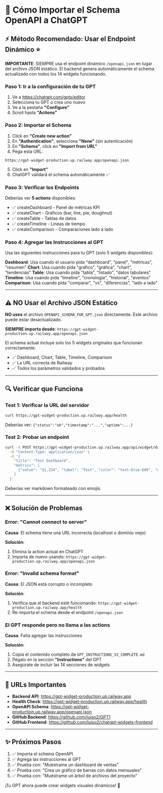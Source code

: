 # 🤖 Cómo Importar el Schema OpenAPI a ChatGPT

## ⚡ Método Recomendado: Usar el Endpoint Dinámico ⭐

**IMPORTANTE**: SIEMPRE usa el endpoint dinámico `/openapi.json` en lugar del archivo JSON estático. El backend genera automáticamente el schema actualizado con todos los 14 widgets funcionando.

### Paso 1: Ir a la configuración de tu GPT

1. Ve a https://chatgpt.com/gpts/editor
2. Selecciona tu GPT o crea uno nuevo
3. Ve a la pestaña **"Configure"**
4. Scroll hasta **"Actions"**

### Paso 2: Importar el Schema

1. Click en **"Create new action"**
2. En **"Authentication"**, selecciona **"None"** (sin autenticación)
3. En **"Schema"**, click en **"Import from URL"**
4. Pega esta URL:

```
https://gpt-widget-production.up.railway.app/openapi.json
```

5. Click en **"Import"**
6. ChatGPT validará el schema automáticamente ✅

### Paso 3: Verificar los Endpoints

Deberías ver **5 actions** disponibles:

- ✅ createDashboard - Panel de métricas KPI
- ✅ createChart - Gráficos (bar, line, pie, doughnut)
- ✅ createTable - Tablas de datos
- ✅ createTimeline - Líneas de tiempo
- ✅ createComparison - Comparaciones lado a lado

### Paso 4: Agregar las Instrucciones al GPT

Usa las siguientes instrucciones para tu GPT (solo 5 widgets disponibles):

**Dashboard**: Usa cuando el usuario pida "dashboard", "panel", "métricas", "resumen"
**Chart**: Usa cuando pida "gráfico", "gráfica", "chart", "tendencias"
**Table**: Usa cuando pida "tabla", "listado", "datos tabulares"
**Timeline**: Usa cuando pida "timeline", "cronología", "historial", "eventos"
**Comparison**: Usa cuando pida "comparar", "vs", "diferencias", "lado a lado"

---

## ⚠️ NO Usar el Archivo JSON Estático

**NO uses** el archivo `OPENAPI_SCHEMA_FOR_GPT.json` directamente. Este archivo puede estar desactualizado.

**SIEMPRE importa desde**: `https://gpt-widget-production.up.railway.app/openapi.json`

El schema actual incluye solo los 5 widgets originales que funcionan correctamente:
- ✅ Dashboard, Chart, Table, Timeline, Comparison
- ✅ La URL correcta de Railway
- ✅ Todos los parámetros validados y probados

---

## 🔍 Verificar que Funciona

### Test 1: Verificar la URL del servidor
```bash
curl https://gpt-widget-production.up.railway.app/health
```

Deberías ver: `{"status":"ok","timestamp":"...","uptime":...}`

### Test 2: Probar un endpoint
```bash
curl -X POST https://gpt-widget-production.up.railway.app/api/widget/dashboard \
  -H "Content-Type: application/json" \
  -d '{
    "title": "Test Dashboard",
    "metrics": [
      {"value": "$1,234", "label": "Test", "color": "text-blue-600", "change": "+10%"}
    ]
  }'
```

Deberías ver markdown formateado con emojis.

---

## ❌ Solución de Problemas

### Error: "Cannot connect to server"

**Causa**: El schema tiene una URL incorrecta (localhost o dominio viejo)

**Solución**:
1. Elimina la action actual en ChatGPT
2. Importa de nuevo usando: `https://gpt-widget-production.up.railway.app/openapi.json`

### Error: "Invalid schema format"

**Causa**: El JSON está corrupto o incompleto

**Solución**:
1. Verifica que el backend esté funcionando: `https://gpt-widget-production.up.railway.app/health`
2. Re-importa el schema desde el endpoint `/openapi.json`

### El GPT responde pero no llama a las actions

**Causa**: Falta agregar las instrucciones

**Solución**:
1. Copia el contenido completo de `GPT_INSTRUCTIONS_V2_COMPLETE.md`
2. Pégalo en la sección **"Instructions"** del GPT
3. Asegúrate de incluir las 14 secciones de widgets

---

## 🎯 URLs Importantes

- **Backend API**: https://gpt-widget-production.up.railway.app
- **Health Check**: https://gpt-widget-production.up.railway.app/health
- **OpenAPI Schema**: https://gpt-widget-production.up.railway.app/openapi.json
- **GitHub Backend**: https://github.com/luiso2/GPT1
- **GitHub Frontend**: https://github.com/luiso2/chatgpt-widgets-frontend

---

## ✨ Próximos Pasos

1. ✅ Importa el schema OpenAPI
2. ✅ Agrega las instrucciones al GPT
3. ✅ Prueba con: "Muéstrame un dashboard de ventas"
4. ✅ Prueba con: "Crea un gráfico de barras con datos mensuales"
5. ✅ Prueba con: "Muéstrame un árbol de archivos del proyecto"

¡Tu GPT ahora puede crear widgets visuales dinámicos! 🎨
